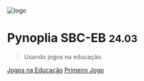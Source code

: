 ![logo](../../_media/pynoplia_sbc_eb.png)

# Pynoplia SBC-EB <small>24.03</small>

> Usando jogos na educação.

[Jogos na Educação](#sbc-eb-vivendo-e-aprendendo-a-jogar)
[Primeiro Jogo](/pjog)


